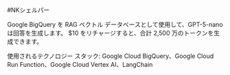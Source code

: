 #NKシェルパー

Google BigQuery を RAG ベクトル データベースとして使用して、GPT-5-nano は回答を生成します。 $10 をリチャージすると、合計 2,500 万のトークンを生成できます。

使用されるテクノロジー スタック: Google Cloud BigQuery、Google Cloud Run Function、Google Cloud Vertex AI、LangChain